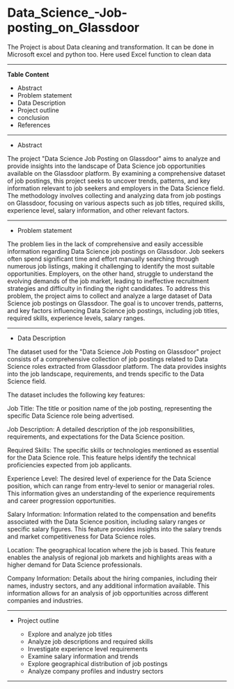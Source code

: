 # Data_Science_-Job-posting_on_Glassdoor
The Project is about Data cleaning and transformation. It can be done in Microsoft excel and python too. Here used Excel function to clean data

-----------------------------------------------------------------------------------------------------------------------------------------------------
__Table Content__

- Abstract 
- Problem statement
- Data Description 
- Project outline
- conclusion 
- References

-----------------------------------------------------------------------------------------------------------------------------------------------------

- Abstract 

The project "Data Science Job Posting on Glassdoor" aims to analyze and provide insights into the landscape of Data Science job opportunities available
on the Glassdoor platform.
By examining a comprehensive dataset of job postings, this project seeks to uncover trends, patterns, and key information relevant to job seekers 
and employers in the Data Science field.
The methodology involves collecting and analyzing data from job postings on Glassdoor, focusing on various aspects such as job titles, required skills, 
experience level, salary information, and other relevant factors. 

-----------------------------------------------------------------------------------------------------------------------------------------------------

- Problem statement

The problem lies in the lack of comprehensive and easily accessible information regarding Data Science job postings on Glassdoor. Job seekers often spend 
significant time and effort manually searching through numerous job listings, making it challenging to identify the most suitable opportunities.
Employers, on the other hand, struggle to understand the evolving demands of the job market, leading to ineffective recruitment strategies and difficulty 
in finding the right candidates.
To address this problem, the project aims to collect and analyze a large dataset of Data Science job postings on Glassdoor. The goal is to uncover trends,
patterns, and key factors influencing Data Science job postings, including job titles, required skills, experience levels, salary ranges.

-----------------------------------------------------------------------------------------------------------------------------------------------------

- Data Description

The dataset used for the "Data Science Job Posting on Glassdoor" project consists of a comprehensive collection of job postings related to Data Science 
roles extracted from Glassdoor platform. The data provides insights into the job landscape, requirements, and trends specific to the Data Science field.

The dataset includes the following key features:

Job Title: The title or position name of the job posting, representing the specific Data Science role being advertised.

Job Description: A detailed description of the job responsibilities, requirements, and expectations for the Data Science position. 

Required Skills: The specific skills or technologies mentioned as essential for the Data Science role. This feature helps identify the technical 
proficiencies expected from job applicants.

Experience Level: The desired level of experience for the Data Science position, which can range from entry-level to senior or managerial roles. 
This information gives an understanding of the experience requirements and career progression opportunities.

Salary Information: Information related to the compensation and benefits associated with the Data Science position, including salary ranges or 
specific salary figures. This feature provides insights into the salary trends and market competitiveness for Data Science roles.

Location: The geographical location where the job is based. This feature enables the analysis of regional job markets and highlights areas with a 
higher demand for Data Science professionals.

Company Information: Details about the hiring companies, including their names, industry sectors, and any additional information available. 
This information allows for an analysis of job opportunities across different companies and industries.


-----------------------------------------------------------------------------------------------------------------------------------------------------

- Project outline

   - Explore and analyze job titles
   - Analyze job descriptions and required skills
   - Investigate experience level requirements
   - Examine salary information and trends
   - Explore geographical distribution of job postings
   - Analyze company profiles and industry sectors

-----------------------------------------------------------------------------------------------------------------------------------------------------






